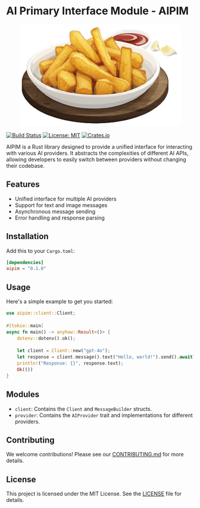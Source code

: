# AI Primary Interface Module - AIPIM

<p align="center">
  <img src="assets/icon-nobg.png" alt="AIPIM Icon" />
</p>

[![Build Status](https://github.com/fcoury/aipim/actions/workflows/rust.yml/badge.svg)](https://github.com/fcoury/fcoury/actions)
[![License: MIT](https://img.shields.io/badge/License-MIT-yellow.svg)](https://opensource.org/licenses/MIT)
[![Crates.io](https://img.shields.io/crates/v/aipim.svg)](https://crates.io/crates/aipim)

AIPIM is a Rust library designed to provide a unified interface for interacting with various AI providers. It abstracts the complexities of different AI APIs, allowing developers to easily switch between providers without changing their codebase.

## Features

- Unified interface for multiple AI providers
- Support for text and image messages
- Asynchronous message sending
- Error handling and response parsing

## Installation

Add this to your `Cargo.toml`:

```toml
[dependencies]
aipim = "0.1.0"
```

## Usage

Here's a simple example to get you started:

```rust
use aipim::client::Client;

#[tokio::main]
async fn main() -> anyhow::Result<()> {
    dotenv::dotenv().ok();

    let client = Client::new("gpt-4o");
    let response = client.message().text("Hello, world!").send().await?;
    println!("Response: {}", response.text);
    Ok(())
}
```

## Modules

- `client`: Contains the `Client` and `MessageBuilder` structs.
- `provider`: Contains the `AIProvider` trait and implementations for different providers.

## Contributing

We welcome contributions! Please see our [CONTRIBUTING.md](CONTRIBUTING.md) for more details.

## License

This project is licensed under the MIT License. See the [LICENSE](LICENSE) file for details.
